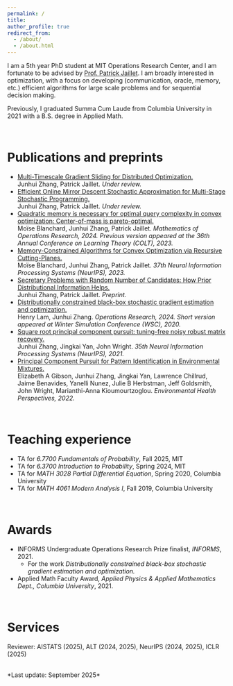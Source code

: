 ```yaml
---
permalink: /
title: 
author_profile: true
redirect_from: 
  - /about/
  - /about.html
---
```


I am a 5th year PhD student at MIT Operations Research Center, and I am fortunate to be advised by [Prof. Patrick Jaillet](https://web.mit.edu/jaillet/www/). I am broadly interested in optimization, with a focus on developing (communication, oracle, memory, etc.) efficient algorithms for large scale problems and for sequential decision making. 

Previously, I graduated Summa Cum Laude from Columbia University in 2021 with a B.S. degree in Applied Math.

<br>

Publications and preprints
======
- [Multi-Timescale Gradient Sliding for Distributed Optimization.](https://arxiv.org/abs/2506.15387)  
Junhui Zhang, Patrick Jaillet. *Under review.* 
- [Efficient Online Mirror Descent Stochastic Approximation for Multi-Stage Stochastic Programming.](https://arxiv.org/abs/2506.15392)  
Junhui Zhang, Patrick Jaillet. *Under review.* 
- [Quadratic memory is necessary for optimal query complexity in convex optimization: Center-of-mass is pareto-optimal.](https://pubsonline.informs.org/doi/full/10.1287/moor.2023.0208)  
Moïse Blanchard, Junhui Zhang, Patrick Jaillet. *Mathematics of Operations Research, 2024. Previous version appeared at the 36th Annual Conference on Learning Theory (COLT), 2023.*
- [Memory-Constrained Algorithms for Convex Optimization via Recursive Cutting-Planes.](https://dl.acm.org/doi/10.5555/3666122.3666392)  
Moïse Blanchard, Junhui Zhang, Patrick Jaillet. *37th Neural Information Processing Systems (NeurIPS), 2023.*  
- [Secretary Problems with Random Number of Candidates: How Prior Distributional Information Helps.](https://arxiv.org/abs/2310.07884)  
Junhui Zhang, Patrick Jaillet. *Preprint.*
- [Distributionally constrained black-box stochastic gradient estimation and optimization.](https://pubsonline.informs.org/doi/10.1287/opre.2021.0307)  
Henry Lam, Junhui Zhang. *Operations Research, 2024. Short version appeared at Winter Simulation Conference (WSC), 2020.*  
- [Square root principal component pursuit: tuning-free noisy robust matrix recovery.](https://proceedings.neurips.cc/paper/2021/hash/f65854da4622c1f1ad4ffeb361d7703c-Abstract.html)  
Junhui Zhang, Jingkai Yan, John Wright. *35th Neural Information Processing Systems (NeurIPS), 2021.* 
- [Principal Component Pursuit for Pattern Identification in Environmental Mixtures.](https://ehp.niehs.nih.gov/doi/full/10.1289/EHP10479)  
Elizabeth A Gibson, Junhui Zhang, Jingkai Yan, Lawrence Chillrud, Jaime Benavides, Yanelli Nunez, Julie B Herbstman, Jeff Goldsmith, John Wright, Marianthi-Anna Kioumourtzoglou. *Environmental Health Perspectives, 2022.*  



<br>

Teaching experience
======
- TA for *6.7700 Fundamentals of Probability*, Fall 2025, MIT
- TA for *6.3700 Introduction to Probability*, Spring 2024, MIT 
- TA for *MATH 3028 Partial Differential Equation*, Spring 2020, Columbia University 
- TA for *MATH 4061 Modern Analysis I*, Fall 2019, Columbia University 

<br>

Awards
=====
- INFORMS Undergraduate Operations Research Prize finalist, *INFORMS*, 2021.  
  + For the work *Distributionally constrained black-box stochastic gradient estimation and optimization.*
- Applied Math Faculty Award, *Applied Physics & Applied Mathematics Dept., Columbia University*, 2021.

<br>

Services
======
Reviewer: AISTATS (2025), ALT (2024, 2025), NeurIPS (2024, 2025), ICLR (2025)

<br>
*Last update: September 2025*